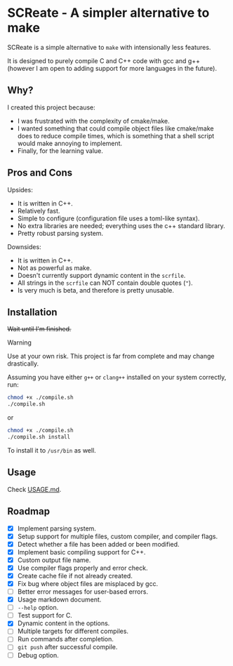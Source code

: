 # SCReate - A simpler alternative to make

SCReate is a simple alternative to `make` with intensionally less features.

It is designed to purely compile C and C++ code with gcc and g++ (however I am open to adding support for more languages in the future).

## Why?

I created this project because:
- I was frustrated with the complexity of cmake/make.
- I wanted something that could compile object files like cmake/make does to reduce compile times, which is something that a shell script would make annoying to implement.
- Finally, for the learning value.

## Pros and Cons

Upsides:
- It is written in C++.
- Relatively fast.
- Simple to configure (configuration file uses a toml-like syntax).
- No extra libraries are needed; everything uses the c++ standard library.
- Pretty robust parsing system.

Downsides:
- It is written in C++.
- Not as powerful as make.
- Doesn't currently support dynamic content in the `scrfile`.
- All strings in the `scrfile` can NOT contain double quotes (`"`).
- Is very much is beta, and therefore is pretty unusable.


## Installation
~~Wait until I'm finished.~~ 

> [!Warning]
> Use at your own risk. This project is far from complete and may change drastically.

Assuming you have either `g++` or `clang++` installed on your system correctly, run:
```bash
chmod +x ./compile.sh
./compile.sh
```

or

```bash
chmod +x ./compile.sh
./compile.sh install
```

To install it to `/usr/bin` as well.

## Usage
Check [USAGE.md](https://github.com/catdeal3r/SCreate/blob/main/USAGE.md).

## Roadmap

- [x] Implement parsing system.
- [x] Setup support for multiple files, custom compiler, and compiler flags.
- [x] Detect whether a file has been added or been modified.
- [x] Implement basic compiling support for C++.
- [x] Custom output file name.
- [x] Use compiler flags properly and error check.
- [x] Create cache file if not already created.
- [x] Fix bug where object files are misplaced by gcc.
- [ ] Better error messages for user-based errors.
- [x] Usage markdown document.
- [ ] `--help` option.
- [ ] Test support for C.
- [x] Dynamic content in the options.
- [ ] Multiple targets for different compiles.
- [ ] Run commands after completion.
- [ ] `git push` after successful compile.
- [ ] Debug option.
